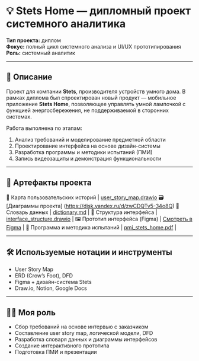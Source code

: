# 💡 Stets Home — дипломный проект системного аналитика

**Тип проекта:** диплом  
**Фокус:** полный цикл системного анализа и UI/UX прототипирования  
**Роль:** системный аналитик

---

## 📌 Описание

Проект для компании **Stets**, производителя устройств умного дома. В рамках диплома был спроектирован новый продукт — мобильное приложение **Stets Home**, позволяющее управлять умной лампочкой с функцией энергосбережения, не поддерживаемой в сторонних системах.

Работа выполнена по этапам:
1. Анализ требований и моделирование предметной области
2. Проектирование интерфейса на основе дизайн-системы
3. Разработка программы и методики испытаний (ПМИ)
4. Запись видеозащиты и демонстрация функциональности

---

## 🧩 Артефакты проекта

📌 Карта пользовательских историй   | [user_story_map.drawio](./user_story_map.drawio)
🗃️ [Диаграммы проекта]          (https://disk.yandex.ru/d/zwCDQTv5-34o8Q)
📖 Словарь данных                   | [dictionary.md](./dictionary.md)                 |
🧭 Структура интерфейса             | [interface_structure.drawio](./interface_structure.drawio) |
🖼️ Прототип интерфейса (Figma)     | [Смотреть в Figma](https://figma.com/link)       |
🧪 Программа и методика испытаний  | [pmi_stets_home.pdf](./pmi_stets_home.pdf)       |

---

## 🛠 Используемые нотации и инструменты

- User Story Map
- ERD (Crow’s Foot), DFD
- Figma + дизайн-система Stets
- Draw.io, Notion, Google Docs

---

## 👨‍💻 Моя роль

- Сбор требований на основе интервью с заказчиком
- Составление user story map, логической модели, DFD
- Разработка словаря данных и диаграммы интерфейсов
- Создание интерактивного прототипа
- Подготовка ПМИ и презентации
